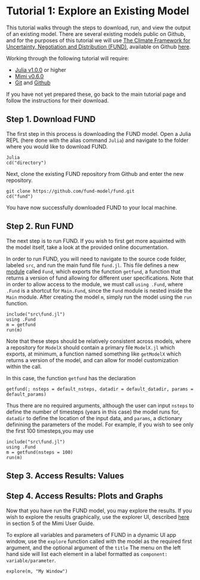 # Tutorial 1: Explore an Existing Model

This tutorial walks through the steps to download, run, and view the output of an existing model.  There are several existing models public on Github, and for the purposes of this tutorial we will use [The Climate Framework for Uncertainty, Negotiation and Distribution (FUND)](http://www.fund-model.org), available on Github [here](https://github.com/fund-model/fund).

Working through the following tutorial will require:

- [Julia v1.0.0](https://julialang.org/downloads/) or higher
- [Mimi v0.6.0](https://github.com/anthofflab/Mimi.jl) 
- [Git](https://git-scm.com/downloads) and [Github](https://github.com)

If you have not yet prepared these, go back to the main tutorial page and follow the instructions for their download.  

## Step 1. Download FUND

The first step in this process is downloading the FUND model.  Open a Julia REPL (here done with the alias command `Julia`) and navigate to the folder where you would like to download FUND.

```
Julia 
cd("directory")
```

Next, clone the existing FUND repository from Github and enter the new repository.
```
git clone https://github.com/fund-model/fund.git
cd("fund")
```

You have now successfully downloaded FUND to your local machine.

## Step 2. Run FUND

The next step is to run FUND.  If you wish to first get more aquainted with the model itself, take a look at the provided online documentation.  

In order to run FUND, you will need to navigate to the source code folder, labeled `src`, and run the main fund file `fund.jl`.  This file defines a new [module](https://docs.julialang.org/en/v1/manual/modules/index.html) called `Fund`, which exports the function `getfund`, a function that returns a version of fund allowing for different user specifications.  Note that in order to allow access to the module, we must call `using .Fund`, where `.Fund` is a shortcut for `Main.Fund`, since the `Fund` module is nested inside the `Main` module. After creating the model `m`, simply run the model using the `run` function.

```
include("src\fund.jl")
using .Fund
m = getfund
run(m)
```

Note that these steps should be relatively consistent across models, where a repository for `ModelX` should contain a primary file `ModelX.jl` which exports, at minimum, a function named something like `getModelX` which returns a version of the model, and can allow for model customization within the call.

In this case, the function `getfund` has the declaration
``` 
getfund(; nsteps = default_nsteps, datadir = default_datadir, params = default_params)
```
Thus there are no required arguments, although the user can input `nsteps` to define the number of timesteps (years in this case) the model runs for, `datadir` to define the location of the input data, and `params`, a dictionary definining the parameters of the model.  For example, if you wish to see only the first 100 timesteps,you may use
```
include("src\fund.jl")
using .Fund
m = getfund(nsteps = 100)
run(m)
```
## Step 3. Access Results: Values
<!-- TODO -->

## Step 4. Access Results: Plots and Graphs

Now that you have run the FUND model, you may explore the results.  If you wish to explore the results graphically, use the explorer UI, described [here](http://anthofflab.berkeley.edu/Mimi.jl/stable/userguide/#Plotting-and-the-Explorer-UI-1) in section 5 of the Mimi User Guide.

To explore all variables and parameters of FUND in a dynamic UI app window, use the `explore` function called with the model as the required first argument, and the optional argument of the `title`  The menu on the left hand side will list each element in a label formatted as `component: variable/parameter`.
```
explore(m, "My Window")
```
<!-- TODO: plot and save single graphs
TODO: plot_comp_graph -->
